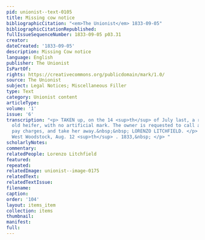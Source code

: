 ```yaml
---
pid: unionist--text-0105
title: Missing cow notice
bibliographicCitation: "<em>The Unionist</em> 1833-09-05"
bibliographicCitationRepublished: 
fullIssueSequenceNumber: 1833-09-05 p03.31
creator: 
dateCreated: '1833-09-05'
description: Missing Cow notice
language: English
publisher: The Unionist
IsPartOf: 
rights: https://creativecommons.org/publicdomain/mark/1.0/
source: The Unionist
subject: Legal Notices; Miscellaneous Filler
type: Text
category: Unionist content
articleType: 
volume: '1'
issue: '6'
transcription: "<p> TAKEN up, on the 14 <sup>th</sup> of July last, a red one year
  old heifer, with no artificial mark. The owner is requested to call and prove property,
  pay charges, and take her away.&nbsp;&nbsp; LORENZO LITCHFIELD. </p> <p> &nbsp;&nbsp;&nbsp;&nbsp;&nbsp;&nbsp;&nbsp;&nbsp;&nbsp;&nbsp;&nbsp;
  West Woodstock, Aug. 12 <sup>th</sup> . 1833,&nbsp; </p> "
scholarlyNotes: 
commentary: 
relatedPeople: Lorenzo Litchfield
featured: 
repeated: 
relatedImage: unionist--image-0175
relatedText: 
relatedTextIssue: 
filename: 
caption: 
order: '104'
layout: items_item
collection: items
thumbnail: 
manifest: 
full: 
---
```


